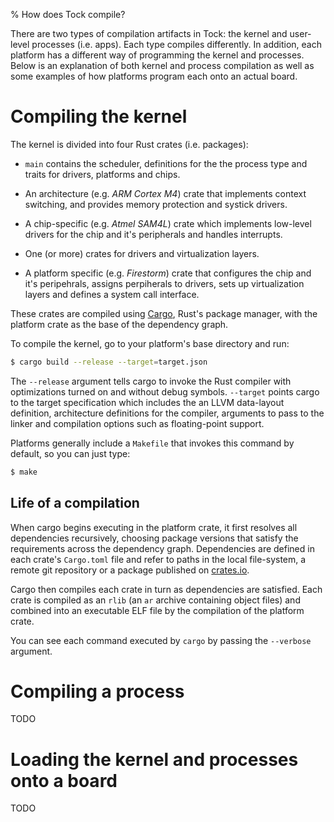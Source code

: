 % How does Tock compile?

There are two types of compilation artifacts in Tock: the kernel and user-level
processes (i.e. apps). Each type compiles differently. In addition, each
platform has a different way of programming the kernel and processes. Below is
an explanation of both kernel and process compilation as well as some examples
of how platforms program each onto an actual board.

# Compiling the kernel

The kernel is divided into four Rust crates (i.e. packages):

  * `main` contains the scheduler, definitions for the the process type and
    traits for drivers, platforms and chips.

  * An architecture (e.g. _ARM Cortex M4_) crate that implements context
    switching, and provides memory protection and systick drivers.

  * A chip-specific (e.g. _Atmel SAM4L_) crate which implements low-level
    drivers for the chip and it's peripherals and handles interrupts.

  * One (or more) crates for drivers and virtualization layers.

  * A platform specific (e.g. _Firestorm_) crate that configures the chip and
    it's peripehrals, assigns perpiherals to drivers, sets up virtualization
    layers and defines a system call interface.

These crates are compiled using [Cargo](http://doc.crates.io), Rust's package
manager, with the platform crate as the base of the dependency graph.

To compile the kernel, go to your platform's base directory and run:

```bash
$ cargo build --release --target=target.json
```

The `--release` argument tells cargo to invoke the Rust compiler with
optimizations turned on and without debug symbols. `--target` points cargo to
the target specification which includes the an LLVM data-layout definition,
architecture definitions for the compiler, arguments to pass to the linker and
compilation options such as floating-point support.

Platforms generally include a `Makefile` that invokes this command by default,
so you can just type:

```bash
$ make
```

## Life of a compilation

When cargo begins executing in the platform crate, it first resolves all
dependencies recursively, choosing package versions that satisfy the
requirements across the dependency graph. Dependencies are defined in each
crate's `Cargo.toml` file and refer to paths in the local file-system, a remote
git repository or a package published on [crates.io](http://crates.io).

Cargo then compiles each crate in turn as dependencies are satisfied. Each crate
is compiled as an `rlib` (an `ar` archive containing object files) and combined
into an executable ELF file by the compilation of the platform crate.

You can see each command executed by `cargo` by passing the `--verbose`
argument.

# Compiling a process

TODO

# Loading the kernel and processes onto a board

TODO

